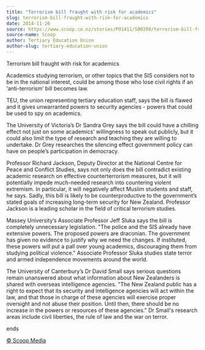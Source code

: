 ```yaml
---
title: "Terrorism bill fraught with risk for academics"
slug: terrorism-bill-fraught-with-risk-for-academics
date: 2014-11-26
source: https://www.scoop.co.nz/stories/PO1411/S00280/terrorism-bill-fraught-with-risk-for-academics.htm
source-name: Scoop
author: Tertiary Education Union
author-slug: tertiary-education-union
---
```


<p>Terrorism bill fraught with risk for academics</p>

<p>Academics
studying terrorism, or other topics that the SIS considers
not to be in the national interest, could be among those who
lose civil rights if an ‘anti-terrorism’ bill becomes
law.</p>

<p>TEU, the union representing tertiary education staff,
says the bill is flawed and it gives unwarranted powers to
security agencies - powers that could be used to spy on
academics.</p>

<p>The University of Victoria’s Dr Sandra Grey says the bill could have
a chilling effect not just on some academics’ willingness
to speak out publicly, but it could also limit the type of
research and teaching they are willing to undertake. Dr Grey
researches the silencing effect government policy can have
on people’s participation in democracy.</p>

<p>Professor Richard Jackson, Deputy Director at the
National Centre for Peace and Conflict Studies, says not
only does the bill contradict existing academic research on
effective counterterrorism measures, but it will potentially
impede much-needed research into countering violent
extremism. In particular, it will negatively affect Muslim
students and staff, he says. Sadly, this bill is likely to
be counterproductive to the government’s stated goals of
increasing long-term security for New Zealand. Professor
Jackson is a leading scholar in the field of critical
terrorism studies.
</p>

<p>Massey University’s Associate
Professor Jeff Sluka says the bill is completely
unnecessary legislation. "The police and the SIS already
have extensive powers. The proposed powers are draconian.
The government has given no evidence to justify why we need
the changes. If instituted, these powers will put a pall
over young academics, discouraging them from studying
political violence." Associate Professor Sluka studies state
terror and armed independence movements around the
world.</p>

<p>The University of Canterbury’s Dr David Small says serious questions
remain unanswered about what information about New
Zealanders is shared with overseas intelligence agencies.
"The New Zealand public has a right to expect that its
security and intelligence agencies will act within the law,
and that those in charge of these agencies will exercise
proper oversight and not abuse their position. Until then,
there should be no increase in the powers or resources of
these agencies." Dr Small's research areas include civil
liberties, the rule of law and the war on
terror.</p><p>ends
</p>

<p>
<a href="http://www.scoop.co.nz/about/terms.html" target="_blank"><span>© Scoop Media</span></a>
         </p>